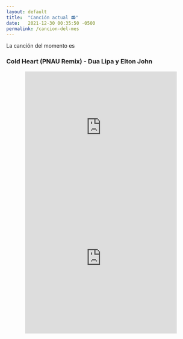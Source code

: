 ```yaml
---
layout: default
title:  "Canción actual 📻"
date:   2021-12-30 00:35:50 -0500
permalink: /cancion-del-mes
---
```


La canción del momento es
### Cold Heart (PNAU Remix) - Dua Lipa y Elton John
<center>
  
<iframe width="80%" height="315" src="https://www.youtube.com/embed/-BfHzCt5ehs" title="YouTube video player" frameborder="0" allow="accelerometer; autoplay; clipboard-write; encrypted-media; gyroscope; picture-in-picture" allowfullscreen></iframe>

<iframe src="https://open.spotify.com/embed/track/6zSpb8dQRaw0M1dK8PBwQz?utm_source=generator&theme=0" width="80%" height="380" frameBorder="0" allowfullscreen="" allow="autoplay; clipboard-write; encrypted-media; fullscreen; picture-in-picture"></iframe>

</center>
